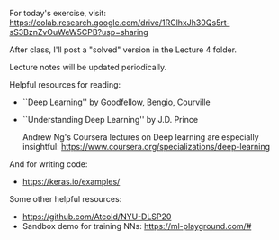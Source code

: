 For today's exercise, visit: https://colab.research.google.com/drive/1RClhxJh30Qs5rt-sS3BznZvOuWeW5CPB?usp=sharing

After class, I'll post a "solved" version in the Lecture 4 folder.


Lecture notes will be updated periodically.


Helpful resources for reading:

- ``Deep Learning'' by Goodfellow, Bengio, Courville
- ``Understanding Deep Learning'' by J.D. Prince

  Andrew Ng's Coursera lectures on Deep learning are especially insightful: https://www.coursera.org/specializations/deep-learning

And for writing code:

  - https://keras.io/examples/

Some other helpful resources:
- https://github.com/Atcold/NYU-DLSP20
- Sandbox demo for training NNs: https://ml-playground.com/#
